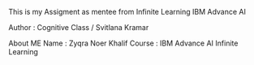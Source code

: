 This is my Assigment as mentee from Infinite Learning IBM Advance AI

Author : Cognitive Class / Svitlana Kramar

About ME
Name  : Zyqra Noer Khalif
Course : IBM Advance AI Infinite Learning 
